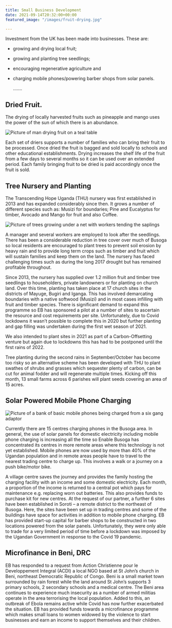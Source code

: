```yaml
---
title: Small Business Development
date: 2021-09-14T20:32:00+00:00
featured_image: "/images/fruit-drying.jpg"

---
```

Investment from the UK has been made into businesses. These are:

* growing and drying local fruit; 
* growing and planting tree seedlings; 
* encouraging regenerative agriculture and 
* charging mobile phones/powering barber shops from solar panels. 

  .......

## Dried Fruit.

The drying of locally harvested fruits such as pineapple and mango uses the power of the sun of which there is an abundance.

![Picture of man drying fruit on a teal table](/images/fruit-drying.jpg)

Each set of driers supports a number of families who can bring their fruit to be processed. Once dried the fruit is bagged and sold locally to schools and other educational establishments. Drying increases the shelf life of the fruit from a few days to several months so it can be used over an extended period. Each family bringing fruit to be dried is paid accordingly once the fruit is sold.

## Tree Nursery and Planting

The Transcending Hope Uganda (THU) nursery was first established in 2013 and has expanded considerably since then. It grows a number of different species such as: Musizi for boundaries;  Pine and Eucalyptus for timber, Avocado and Mango for fruit and also Coffee.

![Picture of trees growing under a net with workers tending the saplings](/images/trees-growing.jpg)

A manager and several workers are employed to look after the seedlings. There has been a considerable reduction in tree cover over much of Busoga so local residents are encouraged to plant trees to prevent soil erosion by heavy rain and to provide long term crops such as timber and fruit which will sustain families and keep them on the land. The nursery has faced challenging times such as during the long 2017 drought but has remained profitable throughout.

Since 2013, the nursery has supplied over 1.2 million fruit and timber tree seedlings to householders, private landowners or for planting on church land. Over this time, planting has taken place at 17 church sites in the districts of Mayuge, Bugiri and Iganga. This has involved demarcating boundaries with a native softwood (Musizi) and in most cases infilling with fruit and timber species. There is significant demand to expand this programme so EB has sponsored a pilot at a number of sites to ascertain the resource and cost requirements per site. Unfortunately, due to Covid lockdowns it wasn’t possible to complete this in 2020 but further planting and gap filling was undertaken during the first wet season of 2021.

We also intended to plant sites in 2021 as part of a Carbon-Offsetting venture but again due to lockdowns this has had to be postponed until the first rains of 2022.

Tree planting during the second rains in September/October has become too risky so an alternative scheme has been developed with THU to plant swathes of shrubs and grasses which sequester plenty of carbon, can be cut for animal fodder and will regenerate multiple times. Kicking off this month, 13 small farms across 6 parishes will plant seeds covering an area of 15 acres.

## Solar Powered Mobile Phone Charging

![Picture of a bank of basic mobile phones being charged from a six gang adaptor](/images/phones-charging.jpg)

Currently there are 15 centres charging phones in the Busoga area. In general, the use of solar panels for domestic electricity including mobile phone charging is increasing all the time so Enable Busoga has concentrated its centres in more remote areas where this technology is not yet established. Mobile phones are now used by more than 40% of the Ugandan population and in remote areas people have to travel to the nearest trading centre to charge up. This involves a walk or a journey on a push bike/motor bike.

A village centre saves the journey and provides the family hosting the charging facility with an income and some domestic electricity. Each month, a proportion of the income is returned to a central pot which pays for maintenance e.g. replacing worn out batteries. This also provides funds to purchase kit for new centres. At the request of our partner, a further 6 sites have been established in Soroti – a remote district to the northeast of Busoga. Here, the sites have been set up in trading centres and some of the buildings have space for activities in addition to mobile phone charging. EB has provided start-up capital for barber shops to be constructed in two locations powered from the solar panels. Unfortunately, they were only able to trade for a very limited period of time before a lockdown was imposed by the Ugandan Government in response to the Covid 19 pandemic.

## Microfinance in Beni, DRC

EB has responded to a request from Action Christienne pour le Developpement Integral (ACDI) a local NGO based at St John’s church in Beni, northeast Democratic Republic of Congo. Beni is a small market town surrounded by rain forest while the land around St John’s supports 3 primary schools, 2 secondary schools and a medical centre. The Beni area continues to experience much insecurity as a number of armed militias operate in the area terrorising the local population. Added to this, an outbreak of Ebola remains active while Covid has now further exacerbated the situation. EB has provided funds towards a microfinance programme which makes small loans to women widowed by the violence to start businesses and earn an income to support themselves and their children.